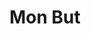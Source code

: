 ---
title : "Mon But"
testimonial_slider:
# slider item loop
- name : ""
  image : "images/backgrounds/bg.gif"
  designation : "Bac +5"
  content : "Mon projet professionnel est de devenir architecte réseaux.<br>Concevoir l'interconnexion des équipements permettant de faire circuler les informations au sein d'une entreprise."

# custom style
custom_class: "" 
custom_attributes: "" 
custom_css: ""
---